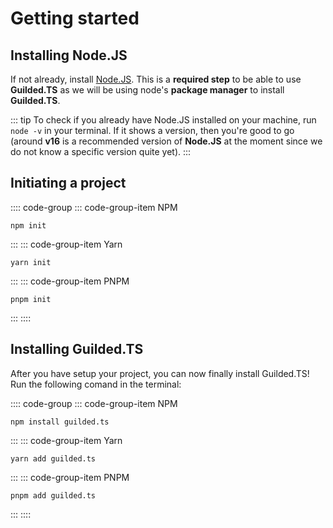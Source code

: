 # Getting started

## Installing Node.JS

If not already, install [Node.JS](https://nodejs.org). This is a **required step** to be able to use **Guilded.TS** as we will be using node's **package manager** to install **Guilded.TS**.

::: tip
To check if you already have Node.JS installed on your machine, run `node -v` in your terminal. If it shows a version, then you're good to go (around **v16** is a recommended version of **Node.JS** at the moment since we do not know a specific version quite yet).
:::

## Initiating a project

:::: code-group
::: code-group-item NPM
```sh:no-line-numbers
npm init
```
:::
::: code-group-item Yarn
```sh:no-line-numbers
yarn init
```
:::
::: code-group-item PNPM
```sh:no-line-numbers
pnpm init
```
:::
::::

## Installing Guilded.TS

After you have setup your project, you can now finally install Guilded.TS! Run the following comand in the terminal:

:::: code-group
::: code-group-item NPM
```sh:no-line-numbers
npm install guilded.ts
```
:::
::: code-group-item Yarn
```sh:no-line-numbers
yarn add guilded.ts
```
:::
::: code-group-item PNPM
```sh:no-line-numbers
pnpm add guilded.ts
```
:::
::::
